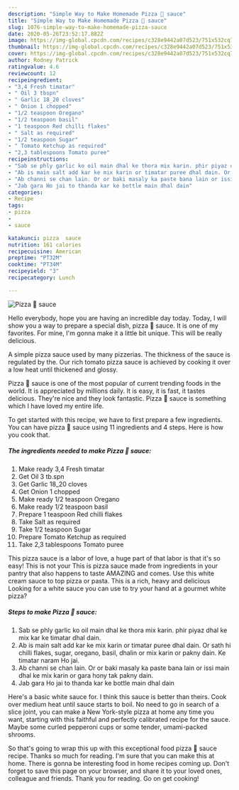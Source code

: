 ```yaml
---
description: "Simple Way to Make Homemade Pizza 🍕 sauce"
title: "Simple Way to Make Homemade Pizza 🍕 sauce"
slug: 1076-simple-way-to-make-homemade-pizza-sauce
date: 2020-05-26T23:52:17.882Z
image: https://img-global.cpcdn.com/recipes/c328e9442a07d523/751x532cq70/pizza-🍕-sauce-recipe-main-photo.jpg
thumbnail: https://img-global.cpcdn.com/recipes/c328e9442a07d523/751x532cq70/pizza-🍕-sauce-recipe-main-photo.jpg
cover: https://img-global.cpcdn.com/recipes/c328e9442a07d523/751x532cq70/pizza-🍕-sauce-recipe-main-photo.jpg
author: Rodney Patrick
ratingvalue: 4.6
reviewcount: 12
recipeingredient:
- "3,4 Fresh timatar"
- " Oil 3 tbspn"
- " Garlic 18_20 cloves"
- " Onion 1 chopped"
- "1/2 teaspoon Oregano"
- "1/2 teaspoon basil"
- "1 teaspoon Red chilli flakes"
- " Salt as required"
- "1/2 teaspoon Sugar"
- " Tomato Ketchup as required"
- "2,3 tablespoons Tomato puree"
recipeinstructions:
- "Sab se phly garlic ko oil main dhal ke thora mix karin. phir piyaz dhal ke mix kar ke timatar dhal dain."
- "Ab is main salt add kar ke mix karin or timatar puree dhal dain. Or sath hi chilli flakes, sugar, oregano, basil, dhalin or mix karin or pakny dain. Ke timatar naram Ho jai."
- "Ab channi se chan lain. Or or baki masaly ka paste bana lain or issi main dhal ke mix karin or gara hony tak pakny dain."
- "Jab gara Ho jai to thanda kar ke bottle main dhal dain"
categories:
- Recipe
tags:
- pizza
- 
- sauce

katakunci: pizza  sauce 
nutrition: 161 calories
recipecuisine: American
preptime: "PT32M"
cooktime: "PT34M"
recipeyield: "3"
recipecategory: Lunch

---
```



![Pizza 🍕 sauce](https://img-global.cpcdn.com/recipes/c328e9442a07d523/751x532cq70/pizza-🍕-sauce-recipe-main-photo.jpg)

Hello everybody, hope you are having an incredible day today. Today, I will show you a way to prepare a special dish, pizza 🍕 sauce. It is one of my favorites. For mine, I'm gonna make it a little bit unique. This will be really delicious.

A simple pizza sauce used by many pizzerias. The thickness of the sauce is regulated by the. Our rich tomato pizza sauce is achieved by cooking it over a low heat until thickened and glossy.

Pizza 🍕 sauce is one of the most popular of current trending foods in the world. It is appreciated by millions daily. It is easy, it is fast, it tastes delicious. They're nice and they look fantastic. Pizza 🍕 sauce is something which I have loved my entire life.


To get started with this recipe, we have to first prepare a few ingredients. You can have pizza 🍕 sauce using 11 ingredients and 4 steps. Here is how you cook that.

<!--inarticleads1-->

##### The ingredients needed to make Pizza 🍕 sauce:

1. Make ready 3,4 Fresh timatar
1. Get  Oil 3 tb.spn
1. Get  Garlic 18_20 cloves
1. Get  Onion 1 chopped
1. Make ready 1/2 teaspoon Oregano
1. Make ready 1/2 teaspoon basil
1. Prepare 1 teaspoon Red chilli flakes
1. Take  Salt as required
1. Take 1/2 teaspoon Sugar
1. Prepare  Tomato Ketchup as required
1. Take 2,3 tablespoons Tomato puree


This pizza sauce is a labor of love, a huge part of that labor is that it&#39;s so easy! This is not your This is pizza sauce made from ingredients in your pantry that also happens to taste AMAZING and comes. Use this white cream sauce to top pizza or pasta. This is a rich, heavy and delicious Looking for a white sauce you can use to try your hand at a gourmet white pizza? 

<!--inarticleads2-->

##### Steps to make Pizza 🍕 sauce:

1. Sab se phly garlic ko oil main dhal ke thora mix karin. phir piyaz dhal ke mix kar ke timatar dhal dain.
1. Ab is main salt add kar ke mix karin or timatar puree dhal dain. Or sath hi chilli flakes, sugar, oregano, basil, dhalin or mix karin or pakny dain. Ke timatar naram Ho jai.
1. Ab channi se chan lain. Or or baki masaly ka paste bana lain or issi main dhal ke mix karin or gara hony tak pakny dain.
1. Jab gara Ho jai to thanda kar ke bottle main dhal dain


Here&#39;s a basic white sauce for. I think this sauce is better than theirs. Cook over medium heat until sauce starts to boil. No need to go in search of a slice joint, you can make a New York-style pizza at home any time you want, starting with this faithful and perfectly calibrated recipe for the sauce. Maybe some curled pepperoni cups or some tender, umami-packed shrooms. 

So that's going to wrap this up with this exceptional food pizza 🍕 sauce recipe. Thanks so much for reading. I'm sure that you can make this at home. There is gonna be interesting food in home recipes coming up. Don't forget to save this page on your browser, and share it to your loved ones, colleague and friends. Thank you for reading. Go on get cooking!
